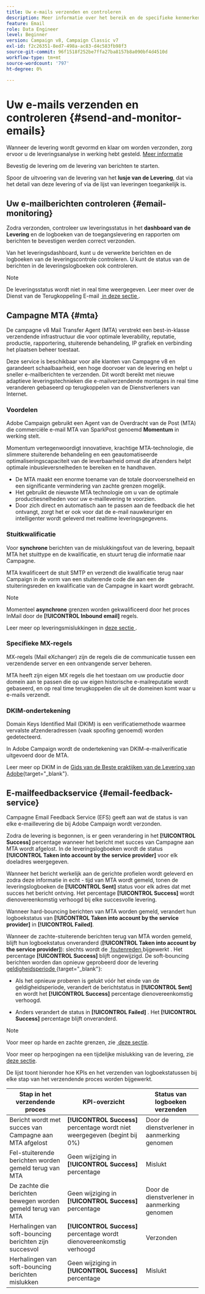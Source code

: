 ```yaml
---
title: Uw e-mails verzenden en controleren
description: Meer informatie over het bereik en de specifieke kenmerken van het verzenden van e-mails met Adobe Campaign
feature: Email
role: Data Engineer
level: Beginner
version: Campaign v8, Campaign Classic v7
exl-id: f2c26351-8ed7-498a-ac83-d4c583fb98f3
source-git-commit: 96f1518f252be7ffa27ba8157b8a090bf4d4510d
workflow-type: tm+mt
source-wordcount: '797'
ht-degree: 0%

---
```



# Uw e-mails verzenden en controleren  {#send-and-monitor-emails}

Wanneer de levering wordt gevormd en klaar om worden verzonden, zorg ervoor u de leveringsanalyse in werking hebt gesteld. [Meer informatie](delivery-analysis.md)

Bevestig de levering om de levering van berichten te starten.

Spoor de uitvoering van de levering van het **lusje van de Levering**, dat via het detail van deze levering of via de lijst van leveringen toegankelijk is.

## Uw e-mailberichten controleren {#email-monitoring}

Zodra verzonden, controleer uw leveringsstatus in het **dashboard van de Levering** en de logboeken van de toegangslevering en rapporten om berichten te bevestigen werden correct verzonden.

Van het leveringsdashboard, kunt u de verwerkte berichten en de logboeken van de leveringscontrole controleren. U kunt de status van de berichten in de leveringslogboeken ook controleren.

>[!NOTE]
>
>De leveringsstatus wordt niet in real time weergegeven. Leer meer over de Dienst van de Terugkoppeling E-mail [&#x200B; in deze sectie &#x200B;](#email-feedback-service).

## Campagne MTA {#mta}

De campagne v8 Mail Transfer Agent (MTA) verstrekt een best-in-klasse verzendende infrastructuur die voor optimale leverability, reputatie, productie, rapportering, stuiterende behandeling, IP grafiek en verbinding het plaatsen beheer toestaat.

Deze service is beschikbaar voor alle klanten van Campagne v8 en garandeert schaalbaarheid, een hoge doorvoer van de levering en helpt u sneller e-mailberichten te verzenden. Dit wordt bereikt met nieuwe adaptieve leveringstechnieken die e-mailverzendende montages in real time veranderen gebaseerd op terugkoppelen van de Dienstverleners van Internet.

### Voordelen

Adobe Campaign gebruikt een Agent van de Overdracht van de Post (MTA) die commerciële e-mail MTA van SparkPost genoemd **Momentum** in werking stelt.

Momentum vertegenwoordigt innovatieve, krachtige MTA-technologie, die slimmere stuiterende behandeling en een geautomatiseerde optimaliseringscapaciteit van de leverbaarheid omvat die afzenders helpt optimale inbusleversnelheden te bereiken en te handhaven.

* De MTA maakt een enorme toename van de totale doorvoersnelheid en een significante vermindering van zachte grenzen mogelijk.
* Het gebruikt de nieuwste MTA technologie om u van de optimale productiesnelheden voor uw e-maillevering te voorzien.
* Door zich direct en automatisch aan te passen aan de feedback die het ontvangt, zorgt het er ook voor dat de e-mail nauwkeuriger en intelligenter wordt geleverd met realtime leveringsgegevens.

### Stuitkwalificatie

Voor **synchrone** berichten van de mislukkingsfout van de levering, bepaalt MTA het stuittype en de kwalificatie, en stuurt terug die informatie naar Campagne.

MTA kwalificeert de stuit SMTP en verzendt die kwalificatie terug naar Campaign in de vorm van een stuiterende code die aan een de stuiteringsreden en kwalificatie van de Campagne in kaart wordt gebracht.

>[!NOTE]
>
>Momenteel **asynchrone** grenzen worden gekwalificeerd door het proces InMail door de **[!UICONTROL Inbound email]** regels.

Leer meer op leveringsmislukkingen in [&#x200B; deze sectie &#x200B;](delivery-failures.md).


### Specifieke MX-regels

MX-regels (Mail eXchanger) zijn de regels die de communicatie tussen een verzendende server en een ontvangende server beheren.

MTA heeft zijn eigen MX regels die het toestaan om uw productie door domein aan te passen die op uw eigen historische e-mailreputatie wordt gebaseerd, en op real time terugkoppelen die uit de domeinen komt waar u e-mails verzendt.

### DKIM-ondertekening

Domain Keys Identified Mail (DKIM) is een verificatiemethode waarmee vervalste afzenderadressen (vaak spoofing genoemd) worden gedetecteerd.

In Adobe Campaign wordt de ondertekening van DKIM-e-mailverificatie uitgevoerd door de MTA.

Leer meer op DKIM in de [&#x200B; Gids van de Beste praktijken van de Levering van Adobe &#x200B;](https://experienceleague.adobe.com/docs/deliverability-learn/deliverability-best-practice-guide/transition-process/infrastructure.html?lang=nl-NL#authentication){target="_blank"}.

## E-mailfeedbackservice {#email-feedback-service}

Campagne Email Feedback Service (EFS) geeft aan wat de status is van elke e-maillevering die bij Adobe Campaign wordt verzonden.

Zodra de levering is begonnen, is er geen verandering in het **[!UICONTROL Success]** percentage wanneer het bericht met succes van Campagne aan MTA wordt afgelost. In de leveringslogboeken wordt de status **[!UICONTROL Taken into account by the service provider]** voor elk doeladres weergegeven.

Wanneer het bericht werkelijk aan de gerichte profielen wordt geleverd en zodra deze informatie in echt - tijd van MTA wordt gemeld, tonen de leveringslogboeken de **[!UICONTROL Sent]** status voor elk adres dat met succes het bericht ontving. Het percentage **[!UICONTROL Success]** wordt dienovereenkomstig verhoogd bij elke succesvolle levering.

Wanneer hard-bouncing berichten van MTA worden gemeld, verandert hun logboekstatus van **[!UICONTROL Taken into account by the service provider]** in **[!UICONTROL Failed]**<!-- and the **[!UICONTROL Bounces + errors]** percentage is increased accordingly-->.

Wanneer de zachte-stuiterende berichten terug van MTA worden gemeld, blijft hun logboekstatus onveranderd (**[!UICONTROL Taken into account by the service provider]**): slechts wordt de [&#x200B; foutenreden &#x200B;](delivery-failures.md#delivery-failure-reasons) bijgewerkt <!-- and the **[!UICONTROL Bounces + errors]** percentage is increased accordingly-->. Het percentage **[!UICONTROL Success]** blijft ongewijzigd. De soft-bouncing berichten worden dan opnieuw geprobeerd door de levering [&#x200B; geldigheidsperiode &#x200B;](https://experienceleague.adobe.com/docs/campaign-classic/using/sending-messages/communication-channels){target="_blank"}:

* Als het opnieuw proberen is gelukt vóór het einde van de geldigheidsperiode, verandert de berichtstatus in **[!UICONTROL Sent]** en wordt het **[!UICONTROL Success]** percentage dienovereenkomstig verhoogd.

* Anders verandert de status in **[!UICONTROL Failed]** . Het **[!UICONTROL Success]** <!--and **[!UICONTROL Bounces + errors]** --> percentage blijft onveranderd.

>[!NOTE]
>
>Voor meer op harde en zachte grenzen, zie [&#x200B; deze sectie &#x200B;](delivery-failures.md#delivery-failure-reasons).
>
>Voor meer op herpogingen na een tijdelijke mislukking van de levering, zie [&#x200B; deze sectie &#x200B;](delivery-failures.md#retries).

De lijst toont hieronder hoe KPIs en het verzenden van logboekstatussen bij elke stap van het verzendende proces worden bijgewerkt.

| Stap in het verzendende proces | KPI-overzicht | Status van logboeken verzenden |
|--- |--- |--- |
| Bericht wordt met succes van Campagne aan MTA afgelost | **[!UICONTROL Success]** percentage wordt niet weergegeven (begint bij 0%) | Door de dienstverlener in aanmerking genomen |
| Fel-stuiterende berichten worden gemeld terug van MTA | Geen wijziging in **[!UICONTROL Success]** percentage | Mislukt |
| De zachte die berichten bewegen worden gemeld terug van MTA | Geen wijziging in **[!UICONTROL Success]** percentage | Door de dienstverlener in aanmerking genomen |
| Herhalingen van soft-bouncing berichten zijn succesvol | **[!UICONTROL Success]** percentage wordt dienovereenkomstig verhoogd | Verzonden |
| Herhalingen van soft-bouncing berichten mislukken | Geen wijziging in **[!UICONTROL Success]** percentage | Mislukt |
